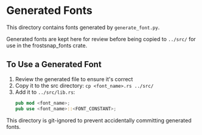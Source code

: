 # Generated Fonts

This directory contains fonts generated by `generate_font.py`.

Generated fonts are kept here for review before being copied to `../src/` for use in the frostsnap_fonts crate.

## To Use a Generated Font

1. Review the generated file to ensure it's correct
2. Copy it to the src directory: `cp <font_name>.rs ../src/`
3. Add it to `../src/lib.rs`:
   ```rust
   pub mod <font_name>;
   pub use <font_name>::<FONT_CONSTANT>;
   ```

This directory is git-ignored to prevent accidentally committing generated fonts.
